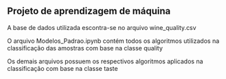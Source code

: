 ## Projeto de aprendizagem de máquina

A base de dados utilizada escontra-se no arquivo wine_quality.csv

O arquivo Modelos_Padrao.ipynb contém todos os algoritmos utilizados 
na classificação das amostras com base na classe quality

Os demais arquivos possuem os respectivos algoritmos 
aplicados na classificação com base na classe taste